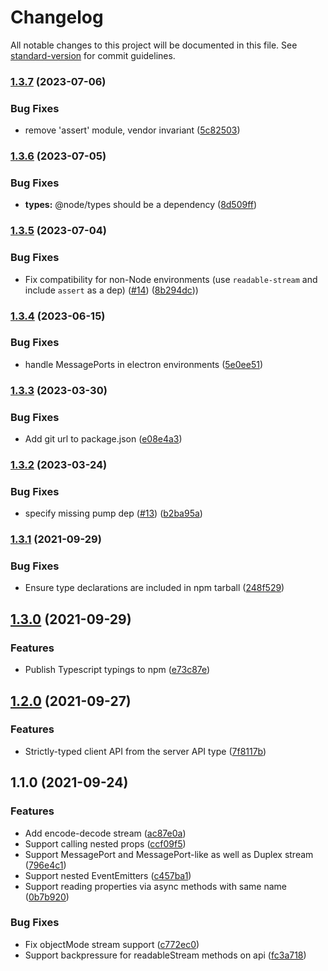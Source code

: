 # Changelog

All notable changes to this project will be documented in this file. See [standard-version](https://github.com/conventional-changelog/standard-version) for commit guidelines.

### [1.3.7](https://github.com/gmaclennan/rpc-reflector/compare/v1.3.6...v1.3.7) (2023-07-06)

### Bug Fixes

- remove 'assert' module, vendor invariant ([5c82503](https://github.com/gmaclennan/rpc-reflector/commit/5c82503f52bf2af698b9afcf182ad1971a9c1c71))

### [1.3.6](https://github.com/gmaclennan/rpc-reflector/compare/v1.3.5...v1.3.6) (2023-07-05)

### Bug Fixes

- **types:** @node/types should be a dependency ([8d509ff](https://github.com/gmaclennan/rpc-reflector/commit/8d509ff4bf5bed897953073f864429b37d93f9f1))

### [1.3.5](https://github.com/gmaclennan/rpc-reflector/compare/v1.3.4...v1.3.5) (2023-07-04)

### Bug Fixes

- Fix compatibility for non-Node environments (use `readable-stream` and include `assert` as a dep) ([#14](https://github.com/gmaclennan/rpc-reflector/pull/14)) ([8b294dc](https://github.com/gmaclennan/rpc-reflector/commit/8b294dcc53e3ee2ef49994eb7415626da2b170340)))

### [1.3.4](https://github.com/gmaclennan/rpc-reflector/compare/v1.3.3...v1.3.4) (2023-06-15)

### Bug Fixes

- handle MessagePorts in electron environments ([5e0ee51](https://github.com/gmaclennan/rpc-reflector/commit/5e0ee51ed5d58d3660ea4dc5da81f96ec50a3e9b))

### [1.3.3](https://github.com/gmaclennan/rpc-reflector/compare/v1.3.2...v1.3.3) (2023-03-30)

### Bug Fixes

- Add git url to package.json ([e08e4a3](https://github.com/gmaclennan/rpc-reflector/commit/e08e4a3a38684a79cbab132eb4530147f3ec9c41))

### [1.3.2](https://github.com/gmaclennan/rpc-reflector/compare/v1.3.1...v1.3.2) (2023-03-24)

### Bug Fixes

- specify missing pump dep ([#13](https://github.com/gmaclennan/rpc-reflector/issues/13)) ([b2ba95a](https://github.com/gmaclennan/rpc-reflector/commit/b2ba95a1281d668b7fba54c37f96af7caa4e283c))

### [1.3.1](https://github.com/gmaclennan/rpc-reflector/compare/v1.3.0...v1.3.1) (2021-09-29)

### Bug Fixes

- Ensure type declarations are included in npm tarball ([248f529](https://github.com/gmaclennan/rpc-reflector/commit/248f5293ad920c96a1ab0ee19d060958e8acb645))

## [1.3.0](https://github.com/gmaclennan/rpc-reflector/compare/v1.2.0...v1.3.0) (2021-09-29)

### Features

- Publish Typescript typings to npm ([e73c87e](https://github.com/gmaclennan/rpc-reflector/commit/e73c87ef33b44d490ee33b8656f67240556cdb63))

## [1.2.0](https://github.com/gmaclennan/rpc-reflector/compare/v1.1.0...v1.2.0) (2021-09-27)

### Features

- Strictly-typed client API from the server API type ([7f8117b](https://github.com/gmaclennan/rpc-reflector/commit/7f8117bfc58a762b184b8e273547e9be74d5c950))

## 1.1.0 (2021-09-24)

### Features

- Add encode-decode stream ([ac87e0a](https://github.com/gmaclennan/rpc-reflector/commit/ac87e0aee7ca2acab9b4ab546bb3740d2ab594d8))
- Support calling nested props ([ccf09f5](https://github.com/gmaclennan/rpc-reflector/commit/ccf09f574518cbca6370d8a26a16b97def038134))
- Support MessagePort and MessagePort-like as well as Duplex stream ([796e4c1](https://github.com/gmaclennan/rpc-reflector/commit/796e4c1d346281ce5639c85f80dd0d18580369a4))
- Support nested EventEmitters ([c457ba1](https://github.com/gmaclennan/rpc-reflector/commit/c457ba1f72e3155c1d4efc041c97dd0e4ad16582))
- Support reading properties via async methods with same name ([0b7b920](https://github.com/gmaclennan/rpc-reflector/commit/0b7b9205df46829b962c2f81f70e57232f6fb0a9))

### Bug Fixes

- Fix objectMode stream support ([c772ec0](https://github.com/gmaclennan/rpc-reflector/commit/c772ec09ddab31915943467df0c90bc28c9cd15f))
- Support backpressure for readableStream methods on api ([fc3a718](https://github.com/gmaclennan/rpc-reflector/commit/fc3a7184a146863f47e830a552accc573437f264))
